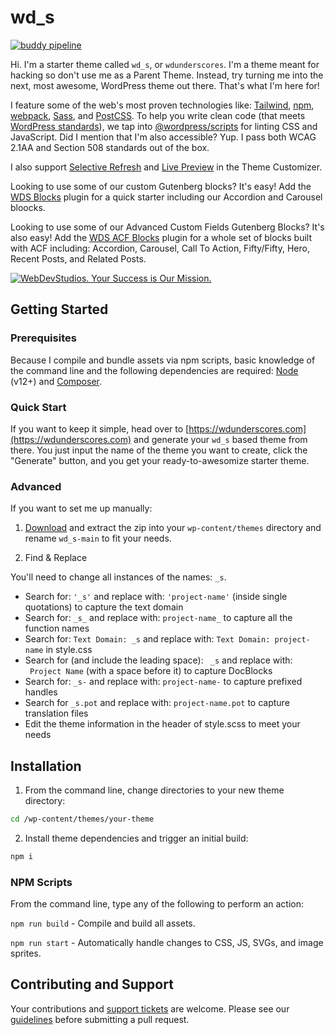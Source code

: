 # wd_s

[![buddy pipeline](https://app.buddy.works/webdevstudios/wd-s/pipelines/pipeline/154066/badge.svg?token=2471ae60766a1e9a657f772e493188dde748aa18c236d0b1c325e80be13a2ac6 "buddy pipeline")](https://app.buddy.works/webdevstudios/wd-s/pipelines/pipeline/154066)

Hi. I'm a starter theme called `wd_s`, or `wdunderscores`. I'm a theme meant for hacking so don't use me as a Parent Theme. Instead, try turning me into the next, most awesome, WordPress theme out there. That's what I'm here for!

I feature some of the web's most proven technologies like: [Tailwind](https://www.tailwindcss.com), [npm](https://www.npmjs.com/), [webpack](https://webpack.js.org/), [Sass](http://sass-lang.com/), and [PostCSS](https://github.com/postcss/postcss). To help you write clean code (that meets [WordPress standards](https://make.wordpress.org/core/handbook/best-practices/coding-standards/)), we tap into [@wordpress/scripts](https://developer.wordpress.org/block-editor/packages/packages-scripts/) for linting CSS and JavaScript. Did I mention that I'm also accessible? Yup. I pass both WCAG 2.1AA and Section 508 standards out of the box.

I also support [Selective Refresh](https://make.wordpress.org/core/2016/03/22/implementing-selective-refresh-support-for-widgets/) and [Live Preview](https://codex.wordpress.org/Theme_Customization_API#Part_3:_Configure_Live_Preview_.28Optional.29) in the Theme Customizer.

Looking to use some of our custom Gutenberg blocks? It's easy! Add the [WDS Blocks](https://github.com/WebDevStudios/wds-blocks) plugin for a quick starter including our Accordion and Carousel bloocks.

Looking to use some of our Advanced Custom Fields Gutenberg Blocks? It's also easy! Add the [WDS ACF Blocks](https://github.com/WebDevStudios/wds-acf-blocks) plugin for a whole set of blocks built with ACF including: Accordion, Carousel, Call To Action, Fifty/Fifty, Hero, Recent Posts, and Related Posts.

<a href="https://webdevstudios.com/contact/"><img src="https://webdevstudios.com/wp-content/uploads/2018/04/wds-github-banner.png" alt="WebDevStudios. Your Success is Our Mission."></a>

## Getting Started

### Prerequisites

Because I compile and bundle assets via npm scripts, basic knowledge of the command line and the following dependencies are required: [Node](https://nodejs.org) (v12+) and [Composer](https://getcomposer.org/).

### Quick Start

If you want to keep it simple, head over to [https://wdunderscores.com](https://wdunderscores.com) and generate your `wd_s` based theme from there. You just input the name of the theme you want to create, click the "Generate" button, and you get your ready-to-awesomize starter theme.

### Advanced

If you want to set me up manually:

1. [Download](https://github.com/WebDevStudios/wd_s/archive/main.zip) and extract the zip into your `wp-content/themes` directory and rename `wd_s-main` to fit your needs.

2. Find & Replace

You'll need to change all instances of the names: `_s`.

- Search for: `'_s'` and replace with: `'project-name'` (inside single quotations) to capture the text domain
- Search for: `_s_` and replace with: `project-name_` to capture all the function names
- Search for: `Text Domain: _s` and replace with: `Text Domain: project-name` in style.css
- Search for (and include the leading space): <code>&nbsp;\_s</code> and replace with: <code>&nbsp;Project Name</code> (with a space before it) to capture DocBlocks
- Search for: `_s-` and replace with: `project-name-` to capture prefixed handles
- Search for `_s.pot` and replace with: `project-name.pot` to capture translation files
- Edit the theme information in the header of style.scss to meet your needs

## Installation

1. From the command line, change directories to your new theme directory:

```bash
cd /wp-content/themes/your-theme
```

2. Install theme dependencies and trigger an initial build:

```bash
npm i
```

### NPM Scripts

From the command line, type any of the following to perform an action:

`npm run build` - Compile and build all assets.

`npm run start` - Automatically handle changes to CSS, JS, SVGs, and image sprites.

## Contributing and Support

Your contributions and [support tickets](https://github.com/WebDevStudios/wd_s/issues) are welcome. Please see our [guidelines](https://github.com/WebDevStudios/wd_s/blob/master/.github/CONTRIBUTING.md) before submitting a pull request.

